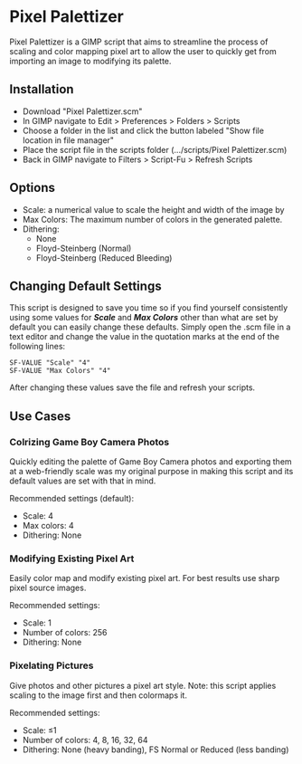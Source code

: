 # Pixel Palettizer
Pixel Palettizer is a GIMP script that aims to streamline the process of scaling and color mapping pixel art to allow the user to quickly get from importing an image to modifying its palette.

## Installation
- Download "Pixel Palettizer.scm"
- In GIMP navigate to Edit > Preferences > Folders > Scripts
- Choose a folder in the list and click the button labeled "Show file location in file manager"
- Place the script file in the scripts folder (.../scripts/Pixel Palettizer.scm)
- Back in GIMP navigate to Filters > Script-Fu > Refresh Scripts

## Options
- Scale: a numerical value to scale the height and width of the image by
- Max Colors: The maximum number of colors in the generated palette.
- Dithering:
  - None
  - Floyd-Steinberg (Normal)
  - Floyd-Steinberg (Reduced Bleeding)
  
## Changing Default Settings
This script is designed to save you time so if you find yourself consistently using some values for **_Scale_** and **_Max Colors_** other than what are set by default you can easily change these defaults. Simply open the .scm file in a text editor and change the value in the quotation marks at the end of the following lines:

```
SF-VALUE "Scale" "4"
SF-VALUE "Max Colors" "4"
```
After changing these values save the file and refresh your scripts.

## Use Cases
### Colrizing Game Boy Camera Photos
Quickly editing the palette of Game Boy Camera photos and exporting them at a web-friendly scale was my original purpose in making this script and its default values are set with that in mind.

Recommended settings (default):
- Scale: 4
- Max colors: 4
- Dithering: None

### Modifying Existing Pixel Art
Easily color map and modify existing pixel art. For best results use sharp pixel source images.

Recommended settings:
- Scale: 1
- Number of colors: 256
- Dithering: None

### Pixelating Pictures
Give photos and other pictures a pixel art style. Note: this script applies scaling to the image first and then colormaps it.

Recommended settings:
- Scale: ≤1
- Number of colors: 4, 8, 16, 32, 64
- Dithering: None (heavy banding), FS Normal or Reduced (less banding)
